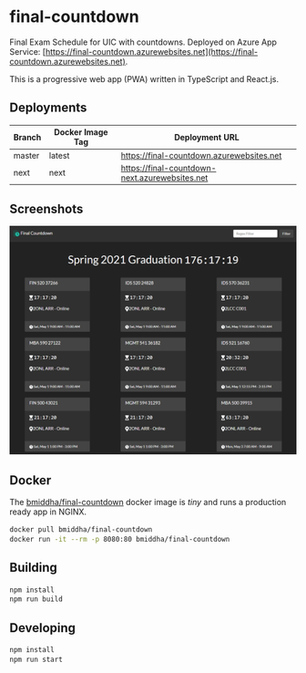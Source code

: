 # final-countdown

Final Exam Schedule for UIC with countdowns. Deployed on Azure App Service: [https://final-countdown.azurewebsites.net](https://final-countdown.azurewebsites.net).

This is a progressive web app (PWA) written in TypeScript and React.js.

## Deployments

| Branch | Docker Image Tag | Deployment URL                                 |
| ------ | ---------------- | ---------------------------------------------- |
| master | latest           | https://final-countdown.azurewebsites.net      |
| next   | next             | https://final-countdown-next.azurewebsites.net |

## Screenshots

![Screenshot](https://github.com/bmiddha/final-countdown/raw/master/screenshots/ss-1.png)

## Docker

The [bmiddha/final-countdown](https://hub.docker.com/r/bmiddha/final-countdown) docker image is _tiny_ and runs a production ready app in NGINX.

```sh
docker pull bmiddha/final-countdown
docker run -it --rm -p 8080:80 bmiddha/final-countdown
```

## Building

```sh
npm install
npm run build
```

## Developing

```sh
npm install
npm run start
```
